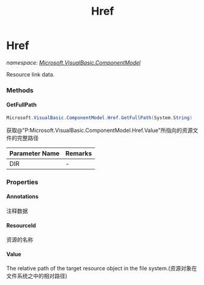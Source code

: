 ﻿---
title: Href
---

# Href
_namespace: [Microsoft.VisualBasic.ComponentModel](N-Microsoft.VisualBasic.ComponentModel.html)_

Resource link data.

### Methods

#### GetFullPath
```csharp
Microsoft.VisualBasic.ComponentModel.Href.GetFullPath(System.String)
```
获取@"P:Microsoft.VisualBasic.ComponentModel.Href.Value"所指向的资源文件的完整路径

|Parameter Name|Remarks|
|--------------|-------|
|DIR|-|




### Properties

#### Annotations
注释数据
#### ResourceId
资源的名称
#### Value
The relative path of the target resource object in the file system.(资源对象在文件系统之中的相对路径)

